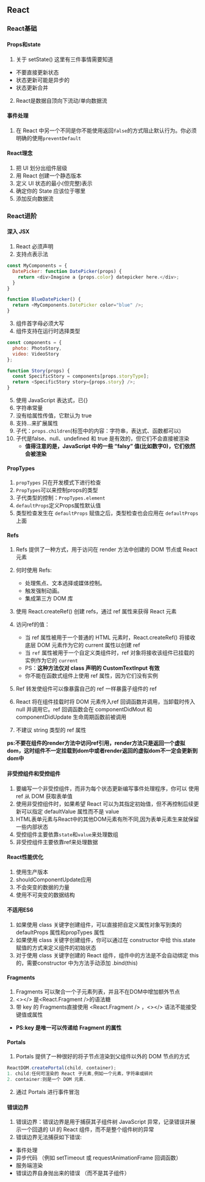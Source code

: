## React

### React基础

#### Props和state

1. 关于 setState() 这里有三件事情需要知道
- 不要直接更新状态
- 状态更新可能是异步的
- 状态更新合并

2. React是数据自顶向下流动/单向数据流

#### 事件处理

1. 在 React 中另一个不同是你不能使用返回`false`的方式阻止默认行为。你必须明确的使用`preventDefault`

#### React理念

1. 把 UI 划分出组件层级
2. 用 React 创建一个静态版本
3. 定义 UI 状态的最小(但完整)表示
4. 确定你的 State 应该位于哪里
5. 添加反向数据流

### React进阶

#### 深入 JSX

1. React 必须声明
2. 支持点表示法
```javascript
const MyComponents = {
  DatePicker: function DatePicker(props) {
    return <div>Imagine a {props.color} datepicker here.</div>;
  }
}

function BlueDatePicker() {
  return <MyComponents.DatePicker color="blue" />;
}
```

3. 组件首字母必须大写
4. 组件支持在运行时选择类型

```javascript
const components = {
  photo: PhotoStory,
  video: VideoStory
};

function Story(props) {
  const SpecificStory = components[props.storyType];
  return <SpecificStory story={props.story} />;
}
```

5. 使用 JavaScript 表达式，已{}
6. 字符串常量
7. 没有给属性传值，它默认为 true
8. 支持...来扩展属性
9. 子代：`props.children`(标签中的内容：字符串，表达式、函数都可以)
10. 子代是false、null、undefined 和 true 是有效的，但它们不会直接被渲染
    - **值得注意的是，JavaScript 中的一些 “falsy” 值(比如数字0)，它们依然会被渲染**


#### PropTypes

1. `propTypes` 只在开发模式下进行检查
2. `PropTypes`可以来控制props的类型
3. 子代类型的控制：`PropTypes.element`
4. `defaultProps`定义Props属性默认值
5. 类型检查发生在 `defaultProps` 赋值之后，类型检查也会应用在 `defaultProps` 上面

#### Refs

1. Refs 提供了一种方式，用于访问在 render 方法中创建的 DOM 节点或 React 元素
2. 何时使用 Refs:
    - 处理焦点、文本选择或媒体控制。
    - 触发强制动画。
    - 集成第三方 DOM 库
3. 使用 React.createRef() 创建 refs，通过 ref 属性来获得 React 元素
4. 访问ref的值：
    - 当 ref 属性被用于一个普通的 HTML 元素时，React.createRef() 将接收底层 DOM 元素作为它的 current 属性以创建 ref
    - 当 `ref` 属性被用于一个自定义类组件时，ref 对象将接收该组件已挂载的实例作为它的 `current`
	- PS：**这种方法仅对 class 声明的 CustomTextInput 有效**
    - 你不能在函数式组件上使用 ref 属性，因为它们没有实例

5. Ref 转发使组件可以像暴露自己的 ref 一样暴露子组件的 ref
6. React 将在组件挂载时将 DOM 元素传入ref 回调函数并调用，当卸载时传入 null 并调用它。ref 回调函数会在 componentDidMout 和 componentDidUpdate 生命周期函数前被调用
7. 不建议 string 类型的 ref 属性

**ps:不要在组件的render方法中访问ref引用，render方法只是返回一个虚拟dom，这时组件不一定挂载到dom中或者render返回的虚拟dom不一定会更新到dom中**

#### 非受控组件和受控组件

1. 要编写一个非受控组件，而非为每个状态更新编写事件处理程序，你可以 使用 ref 从 DOM 获取表单值
2. 使用非受控组件时，如果希望 React 可以为其指定初始值，但不再控制后续更新可以指定 defaultValue 属性而不是 value
3. HTML表单元素与React中的其他DOM元素有所不同,因为表单元素生来就保留一些内部状态
4. 受控组件主要依靠`state`和`value`来处理数组
5. 非受控组件主要依靠ref来处理数据

#### React性能优化

1. 使用生产版本
2. shouldComponentUpdate应用
3. 不会突变的数据的力量
4. 使用不可突变的数据结构

#### 不适用ES6

1. 如果使用 class 关键字创建组件，可以直接把自定义属性对象写到类的 defaultProps 属性和propTypes 属性
2. 如果使用 class 关键字创建组件，你可以通过在 constructor 中给 this.state 赋值的方式来定义组件的初始状态
3. 对于使用 class 关键字创建的 React 组件，组件中的方法是不会自动绑定 this 的，需要constructor 中为方法手动添加 .bind(this)

#### Fragments

1. Fragments 可以聚合一个子元素列表，并且不在DOM中增加额外节点
2. <></> 是<React.Fragment />的语法糖
3. 带 key 的 Fragments直接使用 <React.Fragment /> ，<></> 语法不能接受键值或属性

- **PS:key 是唯一可以传递给 Fragment 的属性**

#### Portals

1. Portals 提供了一种很好的将子节点渲染到父组件以外的 DOM 节点的方式

```javascript
ReactDOM.createPortal(child, container);
1. child:任何可渲染的 React 子元素,例如一个元素，字符串或碎片
2. container:则是一个 DOM 元素.
```

2. 通过 Portals 进行事件冒泡

#### 错误边界

1. 错误边界：错误边界是用于捕获其子组件树 JavaScript 异常，记录错误并展示一个回退的 UI 的 React 组件，而不是整个组件树的异常
2. 错误边界无法捕获如下错误:
- 事件处理 
- 异步代码 （例如 setTimeout 或 requestAnimationFrame 回调函数）
- 服务端渲染
- 错误边界自身抛出来的错误 （而不是其子组件）
